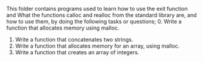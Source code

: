 This folder contains programs used to learn how to use the exit function and What the functions calloc and realloc from the standard library are, and how to use them, by doing the following tasks or questions;
0. Write a function that allocates memory using malloc.
1. Write a function that concatenates two strings.
2. Write a function that allocates memory for an array, using malloc.
3. Write a function that creates an array of integers.
